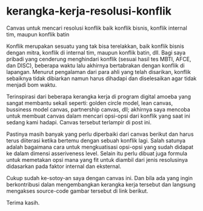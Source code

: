 # kerangka-kerja-resolusi-konflik
Canvas untuk mencari resolusi konflik baik konflik bisnis, konflik internal tim, maupun konflik batin

Konflik merupakan sesuatu yang tak bisa terelakkan, baik konflik bisnis dengan mitra, konflik di internal tim, maupun konflik batin, dll. Bagi saya pribadi yang cenderung menghindari konflik (sesuai hasil tes MBTI, AFCE, dan DISC), beberapa waktu lalu akhirnya bertabrakan dengan konflik di lapangan. Menurut pengalaman dari para ahli yang telah disarikan, konflik sebaiknya tidak dibiarkan namun harus dihadapi dan diselesaikan agar tidak menjadi bom waktu.

Terinspirasi dari beberapa kerangka kerja di program digital amoeba yang sangat membantu sekali seperti: golden circle model, lean canvas, bussiness model canvas, partnership canvas, dll; akhirnya saya mencoba untuk membuat canvas dalam mencari opsi-opsi dari konflik yang saat ini sedang kami hadapi. Canvas tersebut terlampir di post ini.

Pastinya masih banyak yang perlu diperbaiki dari canvas berikut dan harus terus diiterasi ketika bertemu dengan sebuah konflik lagi. Salah satunya adalah bagaimana cara untuk mengkuatisasi opsi-opsi yang sudah didapat ke dalam dimensi asseriveness level. Selain itu perlu dibuat juga formula untuk memetakan opsi mana yang fit untuk diambil dari jenis resolusinya didasarkan pada faktor internal dan eksternal.

Cukup sudah ke-sotoy-an saya dengan canvas ini. Dan bila ada yang ingin berkontribusi dalan mengembangkan kerangka kerja tersebut dan langsung mengakses source-code gambar tersebut di link berikut.

Terima kasih.
